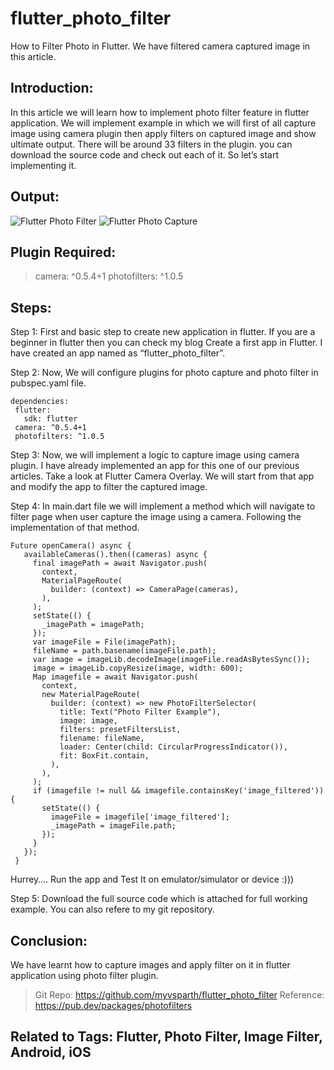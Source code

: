 # flutter_photo_filter
 How to Filter Photo in Flutter. We have filtered camera captured image in this article.

## Introduction:
 In this article we will learn how to implement photo filter feature in flutter application. We will implement example in which we will first of all capture image using camera plugin then apply filters on captured image and show ultimate output. There will be around 33 filters in the plugin. you can download the source code and check out each of it. So let’s start implementing it.

## Output:

![Flutter Photo Filter](https://raw.githubusercontent.com/myvsparth/flutter_photo_filter/master/screenshots/1.png)
![Flutter Photo Capture](https://raw.githubusercontent.com/myvsparth/flutter_photo_filter/master/screenshots/2.png)

## Plugin Required:
> camera: ^0.5.4+1
> photofilters: ^1.0.5

## Steps:
 Step 1: First and basic step to create new application in flutter. If you are a beginner in flutter then you can check my blog Create a first app in Flutter. I have created an app named as “flutter_photo_filter”.

 Step 2: Now, We will configure plugins for photo capture and photo filter in pubspec.yaml file.
```
dependencies:
 flutter:
   sdk: flutter
 camera: ^0.5.4+1
 photofilters: ^1.0.5
```

 Step 3: Now, we will implement a logic to capture image using camera plugin. I have already implemented an app for this one of our previous articles. Take a look at Flutter Camera Overlay. We will start from that app and modify the app to filter the captured image.

 Step 4: In main.dart file we will implement a method which will navigate to filter page when user capture the image using a camera. Following the implementation of that method.
```
Future openCamera() async {
   availableCameras().then((cameras) async {
     final imagePath = await Navigator.push(
       context,
       MaterialPageRoute(
         builder: (context) => CameraPage(cameras),
       ),
     );
     setState(() {
       _imagePath = imagePath;
     });
     var imageFile = File(imagePath);
     fileName = path.basename(imageFile.path);
     var image = imageLib.decodeImage(imageFile.readAsBytesSync());
     image = imageLib.copyResize(image, width: 600);
     Map imagefile = await Navigator.push(
       context,
       new MaterialPageRoute(
         builder: (context) => new PhotoFilterSelector(
           title: Text("Photo Filter Example"),
           image: image,
           filters: presetFiltersList,
           filename: fileName,
           loader: Center(child: CircularProgressIndicator()),
           fit: BoxFit.contain,
         ),
       ),
     );
     if (imagefile != null && imagefile.containsKey('image_filtered')) {
       setState(() {
         imageFile = imagefile['image_filtered'];
         _imagePath = imageFile.path;
       });
     }
   });
 }
```
Hurrey…. Run the app and Test It on emulator/simulator or device :)))

 Step 5: Download the full source code which is attached for full working example. You can also refere to my git repository.

## Conclusion:
 We have learnt how to capture images and apply filter on it in flutter application using photo filter plugin.

> Git Repo: https://github.com/myvsparth/flutter_photo_filter
 Reference: https://pub.dev/packages/photofilters

## Related to Tags: Flutter, Photo Filter, Image Filter, Android, iOS
